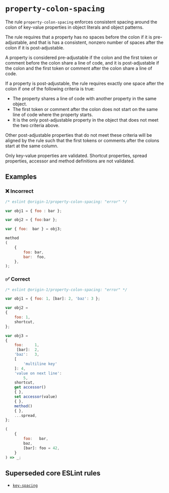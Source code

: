 
# `property-colon-spacing`

The rule `property-colon-spacing` enforces consistent spacing around the colon of key-value
properties in object literals and object patterns.

The rule requires that a property has no spaces before the colon if it is pre-adjustable, and that
is has a consistent, nonzero number of spaces after the colon if it is post-adjustable.

A property is considered pre-adjustable if the colon and the first token or comment before the colon
share a line of code, and it is post-adjustable if the colon and the first token or comment after
the colon share a line of code.

If a property is post-adjustable, the rule requires exactly one space after the colon if one of the
following criteria is true:
* The property shares a line of code with another property in the same object.
* The first token or comment after the colon does not start on the same line of code where the
  property starts.
* It is the only post-adjustable property in the object that does not meet the two criteria above.

Other post-adjustable properties that do not meet these criteria will be aligned by the rule such
that the first tokens or comments after the colons start at the same column.

Only key-value properties are validated.
Shortcut properties, spread properties, accessor and method definitions are not validated.

## Examples

### ❌ Incorrect

```js
/* eslint @origin-1/property-colon-spacing: "error" */

var obj1 = { foo : bar };

var obj2 = { foo:bar };

var { foo:  bar } = obj3;

method
(
    {
        foo: bar,
        bar:  foo,
    },
);
```

### ✅ Correct

```js
/* eslint @origin-1/property-colon-spacing: "error" */

var obj1 = { foo: 1, [bar]: 2, 'baz': 3 };

var obj2 =
{
    foo: 1,
    shortcut,
};

var obj3 =
{
    foo:     1,
     [bar]:  2,
    'baz':   3,
    [
        'multiline key'
    ]: 4,
    'value on next line':
        5,
    shortcut,
    get accessor()
    { },
    set accessor(value)
    { },
    method()
    { },
    ...spread,
};

(
    {
        foo:   bar,
        baz,
        [bar]: foo = 42,
    }
) => _;
```

## Superseded core ESLint rules

* [`key-spacing`](https://eslint.org/docs/latest/rules/key-spacing)
